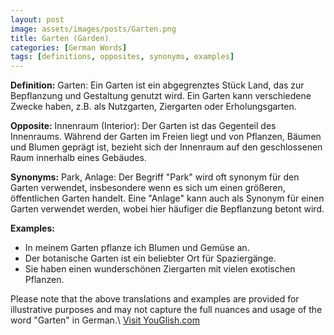 ```yaml
---
layout: post
image: assets/images/posts/Garten.png
title: Garten (Garden)
categories: [German Words]
tags: [definitions, opposites, synonyms, examples]
---
```


**Definition:** Garten: Ein Garten ist ein abgegrenztes Stück Land, das zur Bepflanzung und Gestaltung genutzt wird. Ein Garten kann verschiedene Zwecke haben, z.B. als Nutzgarten, Ziergarten oder Erholungsgarten.

**Opposite:** Innenraum (Interior): Der Garten ist das Gegenteil des Innenraums. Während der Garten im Freien liegt und von Pflanzen, Bäumen und Blumen geprägt ist, bezieht sich der Innenraum auf den geschlossenen Raum innerhalb eines Gebäudes.

**Synonyms:** Park, Anlage: Der Begriff "Park" wird oft synonym für den Garten verwendet, insbesondere wenn es sich um einen größeren, öffentlichen Garten handelt. Eine "Anlage" kann auch als Synonym für einen Garten verwendet werden, wobei hier häufiger die Bepflanzung betont wird.

**Examples:**
- In meinem Garten pflanze ich Blumen und Gemüse an.
- Der botanische Garten ist ein beliebter Ort für Spaziergänge.
- Sie haben einen wunderschönen Ziergarten mit vielen exotischen Pflanzen.

Please note that the above translations and examples are provided for illustrative purposes and may not capture the full nuances and usage of the word "Garten" in German.\ <a id="yg-widget-0" class="youglish-widget" data-query="Garten" data-lang="german" data-components="8412" data-auto-start="0" data-bkg-color="theme_light" data-title="How%20to%20pronounce%20Garten%20in%20German"  rel="nofollow" href="https://youglish.com">Visit YouGlish.com</a><script async src="https://youglish.com/public/emb/widget.js" charset="utf-8"></script>